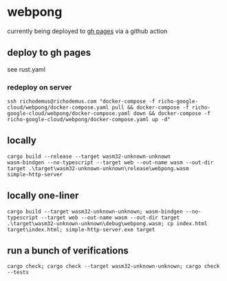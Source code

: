 # webpong
currently being deployed to [gh pages](https://richodemus.github.io/webpong/) via a github action

## deploy to gh pages
see rust.yaml

### redeploy on server
```
ssh richodemus@richodemus.com "docker-compose -f richo-google-cloud/webpong/docker-compose.yaml pull && docker-compose -f richo-google-cloud/webpong/docker-compose.yaml down && docker-compose -f richo-google-cloud/webpong/docker-compose.yaml up -d"
```

## locally
```
cargo build --release --target wasm32-unknown-unknown
wasm-bindgen --no-typescript --target web --out-name wasm --out-dir target .\target\wasm32-unknown-unknown\release\webpong.wasm
simple-http-server
```

## locally one-liner
```
cargo build --target wasm32-unknown-unknown; wasm-bindgen --no-typescript --target web --out-name wasm --out-dir target .\target\wasm32-unknown-unknown\debug\webpong.wasm; cp index.html target\index.html; simple-http-server.exe target
```

## run a bunch of verifications
```
cargo check; cargo check --target wasm32-unknown-unknown; cargo check --tests
```
